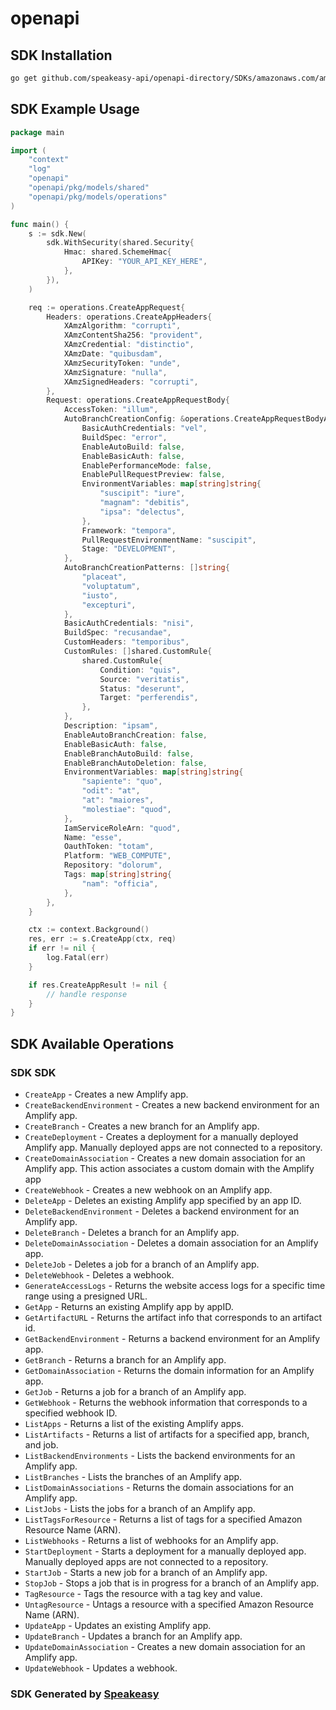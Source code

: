 # openapi

<!-- Start SDK Installation -->
## SDK Installation

```bash
go get github.com/speakeasy-api/openapi-directory/SDKs/amazonaws.com/amplify/2017-07-25/go
```
<!-- End SDK Installation -->

## SDK Example Usage
<!-- Start SDK Example Usage -->
```go
package main

import (
    "context"
    "log"
    "openapi"
    "openapi/pkg/models/shared"
    "openapi/pkg/models/operations"
)

func main() {
    s := sdk.New(
        sdk.WithSecurity(shared.Security{
            Hmac: shared.SchemeHmac{
                APIKey: "YOUR_API_KEY_HERE",
            },
        }),
    )

    req := operations.CreateAppRequest{
        Headers: operations.CreateAppHeaders{
            XAmzAlgorithm: "corrupti",
            XAmzContentSha256: "provident",
            XAmzCredential: "distinctio",
            XAmzDate: "quibusdam",
            XAmzSecurityToken: "unde",
            XAmzSignature: "nulla",
            XAmzSignedHeaders: "corrupti",
        },
        Request: operations.CreateAppRequestBody{
            AccessToken: "illum",
            AutoBranchCreationConfig: &operations.CreateAppRequestBodyAutoBranchCreationConfig{
                BasicAuthCredentials: "vel",
                BuildSpec: "error",
                EnableAutoBuild: false,
                EnableBasicAuth: false,
                EnablePerformanceMode: false,
                EnablePullRequestPreview: false,
                EnvironmentVariables: map[string]string{
                    "suscipit": "iure",
                    "magnam": "debitis",
                    "ipsa": "delectus",
                },
                Framework: "tempora",
                PullRequestEnvironmentName: "suscipit",
                Stage: "DEVELOPMENT",
            },
            AutoBranchCreationPatterns: []string{
                "placeat",
                "voluptatum",
                "iusto",
                "excepturi",
            },
            BasicAuthCredentials: "nisi",
            BuildSpec: "recusandae",
            CustomHeaders: "temporibus",
            CustomRules: []shared.CustomRule{
                shared.CustomRule{
                    Condition: "quis",
                    Source: "veritatis",
                    Status: "deserunt",
                    Target: "perferendis",
                },
            },
            Description: "ipsam",
            EnableAutoBranchCreation: false,
            EnableBasicAuth: false,
            EnableBranchAutoBuild: false,
            EnableBranchAutoDeletion: false,
            EnvironmentVariables: map[string]string{
                "sapiente": "quo",
                "odit": "at",
                "at": "maiores",
                "molestiae": "quod",
            },
            IamServiceRoleArn: "quod",
            Name: "esse",
            OauthToken: "totam",
            Platform: "WEB_COMPUTE",
            Repository: "dolorum",
            Tags: map[string]string{
                "nam": "officia",
            },
        },
    }

    ctx := context.Background()
    res, err := s.CreateApp(ctx, req)
    if err != nil {
        log.Fatal(err)
    }

    if res.CreateAppResult != nil {
        // handle response
    }
}
```
<!-- End SDK Example Usage -->

<!-- Start SDK Available Operations -->
## SDK Available Operations

### SDK SDK

* `CreateApp` -  Creates a new Amplify app. 
* `CreateBackendEnvironment` -  Creates a new backend environment for an Amplify app. 
* `CreateBranch` -  Creates a new branch for an Amplify app. 
* `CreateDeployment` -  Creates a deployment for a manually deployed Amplify app. Manually deployed apps are not connected to a repository. 
* `CreateDomainAssociation` -  Creates a new domain association for an Amplify app. This action associates a custom domain with the Amplify app 
* `CreateWebhook` -  Creates a new webhook on an Amplify app. 
* `DeleteApp` -  Deletes an existing Amplify app specified by an app ID. 
* `DeleteBackendEnvironment` -  Deletes a backend environment for an Amplify app. 
* `DeleteBranch` -  Deletes a branch for an Amplify app. 
* `DeleteDomainAssociation` -  Deletes a domain association for an Amplify app. 
* `DeleteJob` -  Deletes a job for a branch of an Amplify app. 
* `DeleteWebhook` -  Deletes a webhook. 
* `GenerateAccessLogs` -  Returns the website access logs for a specific time range using a presigned URL. 
* `GetApp` -  Returns an existing Amplify app by appID. 
* `GetArtifactURL` -  Returns the artifact info that corresponds to an artifact id. 
* `GetBackendEnvironment` -  Returns a backend environment for an Amplify app. 
* `GetBranch` -  Returns a branch for an Amplify app. 
* `GetDomainAssociation` -  Returns the domain information for an Amplify app. 
* `GetJob` -  Returns a job for a branch of an Amplify app. 
* `GetWebhook` -  Returns the webhook information that corresponds to a specified webhook ID. 
* `ListApps` -  Returns a list of the existing Amplify apps. 
* `ListArtifacts` -  Returns a list of artifacts for a specified app, branch, and job. 
* `ListBackendEnvironments` -  Lists the backend environments for an Amplify app. 
* `ListBranches` -  Lists the branches of an Amplify app. 
* `ListDomainAssociations` -  Returns the domain associations for an Amplify app. 
* `ListJobs` -  Lists the jobs for a branch of an Amplify app. 
* `ListTagsForResource` -  Returns a list of tags for a specified Amazon Resource Name (ARN). 
* `ListWebhooks` -  Returns a list of webhooks for an Amplify app. 
* `StartDeployment` -  Starts a deployment for a manually deployed app. Manually deployed apps are not connected to a repository. 
* `StartJob` -  Starts a new job for a branch of an Amplify app. 
* `StopJob` -  Stops a job that is in progress for a branch of an Amplify app. 
* `TagResource` -  Tags the resource with a tag key and value. 
* `UntagResource` -  Untags a resource with a specified Amazon Resource Name (ARN). 
* `UpdateApp` -  Updates an existing Amplify app. 
* `UpdateBranch` -  Updates a branch for an Amplify app. 
* `UpdateDomainAssociation` -  Creates a new domain association for an Amplify app.
* `UpdateWebhook` -  Updates a webhook. 
<!-- End SDK Available Operations -->

### SDK Generated by [Speakeasy](https://docs.speakeasyapi.dev/docs/using-speakeasy/client-sdks)

